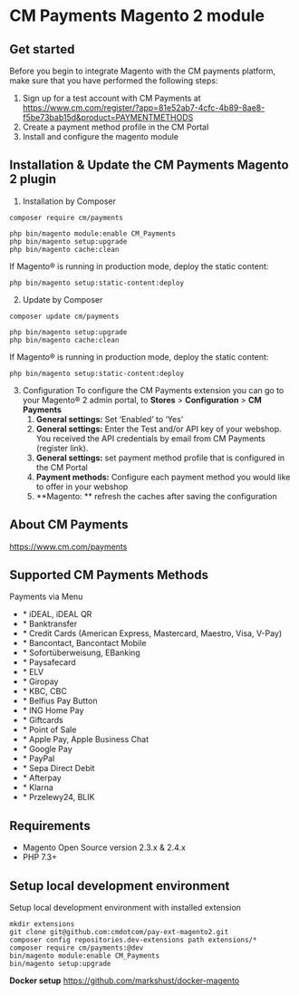 # CM Payments Magento 2 module

## Get started

Before you begin to integrate Magento with the CM payments platform, make sure that you have performed the following steps: 

1. Sign up for a test account with CM Payments at https://www.cm.com/register/?app=81e52ab7-4cfc-4b89-8ae8-f5be73bab15d&product=PAYMENTMETHODS
2. Create a payment method profile in the CM Portal
3. Install and configure the magento module

## Installation & Update the CM Payments Magento 2 plugin

1. Installation by Composer

```
composer require cm/payments
```

```
php bin/magento module:enable CM_Payments
php bin/magento setup:upgrade
php bin/magento cache:clean
```

If Magento® is running in production mode, deploy the static content:

```
php bin/magento setup:static-content:deploy
```

2. Update by Composer

```
composer update cm/payments
```

```
php bin/magento setup:upgrade
php bin/magento cache:clean
```

If Magento® is running in production mode, deploy the static content:

```
php bin/magento setup:static-content:deploy
```

3. Configuration
   To configure the CM Payments extension you can go to your Magento® 2 admin portal, to **Stores** > **Configuration** > **CM Payments**
   1. **General settings:** Set ‘Enabled’ to ‘Yes’
   2. **General settings:**  Enter the Test and/or API key of your webshop. You received the API credentials by email from CM Payments (register link).
   3. **General settings:** set payment method profile that is configured in the CM Portal 
   4. **Payment methods:** Configure each payment method you would like to offer in your webshop
   5. **Magento: ** refresh the caches after saving the configuration

## About CM Payments

https://www.cm.com/payments

## Supported CM Payments Methods

Payments via Menu

- \* iDEAL, iDEAL QR
- \* Banktransfer
- \* Credit Cards (American Express, Mastercard, Maestro, Visa, V-Pay)
- \* Bancontact, Bancontact Mobile
- \* Sofortüberweisung, EBanking
- \* Paysafecard
- \* ELV
- \* Giropay
- \* KBC, CBC
- \* Belfius Pay Button
- \* ING Home Pay
- \* Giftcards
- \* Point of Sale
- \* Apple Pay, Apple Business Chat
- \* Google Pay
- \* PayPal
- \* Sepa Direct Debit
- \* Afterpay
- \* Klarna
- \* Przelewy24, BLIK

## Requirements

- Magento Open Source version 2.3.x & 2.4.x
- PHP 7.3+

## Setup local development environment

Setup local development environment with installed extension

```
mkdir extensions
git clone git@github.com:cmdotcom/pay-ext-magento2.git
composer config repositories.dev-extensions path extensions/* 
composer require cm/payments:@dev
bin/magento module:enable CM_Payments
bin/magento setup:upgrade
```

**Docker setup**
https://github.com/markshust/docker-magento
